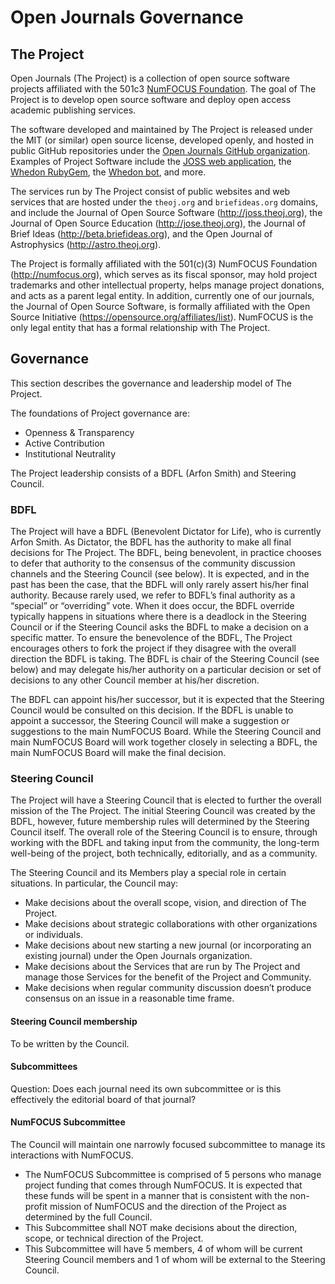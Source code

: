 # Open Journals Governance

## The Project

Open Journals (The Project) is a collection of open source software projects affiliated with the 501c3 [NumFOCUS Foundation](https://www.numfocus.org). The goal of The Project is to develop open source software and deploy open access academic publishing services.

The software developed and maintained by The Project is released under the MIT (or similar) open source license, developed openly, and hosted in public GitHub repositories under the [Open Journals GitHub organization](https://github.com/openjournals). Examples of Project Software include the [JOSS web application](https://github.com/openjournals/joss), the [Whedon RubyGem](https://github.com/openjournals/whedon), the [Whedon bot](https://github.com/openjournals/whedon-api), and more.

The services run by The Project consist of public websites and web services that are hosted under the `theoj.org` and `briefideas.org` domains, and include the Journal of Open Source Software (http://joss.theoj.org), the Journal of Open Source Education (http://jose.theoj.org), the Journal of Brief Ideas (http://beta.briefideas.org), and the Open Journal of Astrophysics (http://astro.theoj.org).

The Project is formally affiliated with the 501(c)(3) NumFOCUS Foundation (http://numfocus.org), which serves as its fiscal sponsor, may hold project trademarks and other intellectual property, helps manage project donations, and acts as a parent legal entity. In addition, currently one of our journals, the Journal of Open Source Software, is formally affiliated with the Open Source Initiative (https://opensource.org/affiliates/list). NumFOCUS is the only legal entity that has a formal relationship with The Project.

## Governance

This section describes the governance and leadership model of The Project.

The foundations of Project governance are:

- Openness & Transparency
- Active Contribution
- Institutional Neutrality

The Project leadership consists of a BDFL (Arfon Smith) and Steering Council.

### BDFL

The Project will have a BDFL (Benevolent Dictator for Life), who is currently Arfon Smith. As Dictator, the BDFL has the authority to make all final decisions for The Project. The BDFL, being benevolent, in practice chooses to defer that authority to the consensus of the community discussion channels and the Steering Council (see below). It is expected, and in the past has been the case, that the BDFL will only rarely assert his/her final authority. Because rarely used, we refer to BDFL’s final authority as a “special” or “overriding” vote. When it does occur, the BDFL override typically happens in situations where there is a deadlock in the Steering Council or if the Steering Council asks the BDFL to make a decision on a specific matter. To ensure the benevolence of the BDFL, The Project encourages others to fork the project if they disagree with the overall direction the BDFL is taking. The BDFL is chair of the Steering Council (see below) and may delegate his/her authority on a particular decision or set of decisions to any other Council member at his/her discretion.

The BDFL can appoint his/her successor, but it is expected that the Steering Council would be consulted on this decision. If the BDFL is unable to appoint a successor, the Steering Council will make a suggestion or suggestions to the main NumFOCUS Board. While the Steering Council and main NumFOCUS Board will work together closely in selecting a BDFL, the main NumFOCUS Board will make the final decision.

### Steering Council

The Project will have a Steering Council that is elected to further the overall mission of the The Project. The initial Steering Council was created by the BDFL, however, future membership rules will determined by the Steering Council itself. The overall role of the Steering Council is to ensure, through working with the BDFL and taking input from the community, the long-term well-being of the project, both technically, editorially, and as a community.

The Steering Council and its Members play a special role in certain situations. In particular, the Council may:

- Make decisions about the overall scope, vision, and direction of The Project.
- Make decisions about strategic collaborations with other organizations or individuals.
- Make decisions about new starting a new journal (or incorporating an existing journal) under the Open Journals organization.
- Make decisions about the Services that are run by The Project and manage those Services for the benefit of the Project and Community.
- Make decisions when regular community discussion doesn’t produce consensus on an issue in a reasonable time frame.

#### Steering Council membership

To be written by the Council.

#### Subcommittees

Question: Does each journal need its own subcommittee or is this effectively the editorial board of that journal?

#### NumFOCUS Subcommittee

The Council will maintain one narrowly focused subcommittee to manage its interactions with NumFOCUS.

- The NumFOCUS Subcommittee is comprised of 5 persons who manage project funding that comes through NumFOCUS. It is expected that these funds will be spent in a manner that is consistent with the non-profit mission of NumFOCUS and the direction of the Project as determined by the full Council.
- This Subcommittee shall NOT make decisions about the direction, scope, or technical direction of the Project.
- This Subcommittee will have 5 members, 4 of whom will be current Steering Council members and 1 of whom will be external to the Steering Council.
